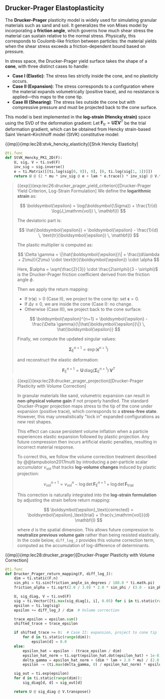 ## Drucker-Prager Elastoplasticity

The **Drucker-Prager** plasticity model is widely used for simulating granular materials such as sand and soil. It generalizes the von Mises model by incorporating a **friction angle**, which governs how much shear stress the material can sustain relative to the normal stress. Physically, this corresponds to Coulomb-like friction between particles: the material yields when the shear stress exceeds a friction-dependent bound based on pressure.

In stress space, the Drucker-Prager yield surface takes the shape of a **cone**, with three distinct cases to handle:
- **Case I (Elastic)**: The stress lies strictly inside the cone, and no plasticity occurs.
- **Case II (Expansion)**: The stress corresponds to a configuration where the material expands volumetrically (positive trace), and no resistance is applied—this maps to the cone tip.
- **Case III (Shearing)**: The stress lies outside the cone but with compressive pressure and must be projected back to the cone surface.

This model is best implemented in the **log-strain (Hencky strain)** space using the SVD of the deformation gradient:
Let $\mathbf{F}_\mathrm{tr} = \mathbf{U} \boldsymbol{\Sigma} \mathbf{V}^T$ be the trial deformation gradient, which can be obtained from Hencky strain-based Saint Venant–Kirchhoff model (StVK) constitutive model:

{{imp}}{imp:lec28:stvk_hencky_elasticity}[Stvk Hencky Elasticity]
```python
@ti.func
def StVK_Hencky_PK1_2D(F):
    U, sig, V = ti.svd(F)
    inv_sig = sig.inverse()
    e = ti.Matrix([[ti.log(sig[0, 0]), 0], [0, ti.log(sig[1, 1])]])
    return U @ (2 * mu * inv_sig @ e + lam * e.trace() * inv_sig) @ V.transpose()
```

> {{exp}}{exp:lec26:drucker_prager_yield_criterion}[Drucker-Prager Yield Criterion, Log-Strain Formulation]
> We define the **logarithmic strain** as:
>
> $$
\boldsymbol{\epsilon} = \log(\boldsymbol{\Sigma}) + \frac{1}{d} \log(J_\mathrm{vol}) \, \mathbf{I}
$$
>
> The deviatoric part is:
>
> $$
\hat{\boldsymbol{\epsilon}} = \boldsymbol{\epsilon} - \frac{1}{d} \, \text{tr}(\boldsymbol{\epsilon}) \, \mathbf{I}
$$
>
> The plastic multiplier is computed as:
>
> $$
\Delta \gamma = \|\hat{\boldsymbol{\epsilon}}\| + \frac{(d\lambda + 2\mu)}{2\mu} \cdot \text{tr}(\boldsymbol{\epsilon}) \cdot \alpha
$$
>
> Here, $\alpha = \sqrt{\frac{2}{3}} \cdot \frac{2\sin\phi}{3 - \sin\phi}$ is the Drucker-Prager friction coefficient derived from the friction angle $\phi$.
>
> Then we apply the return mapping:
> 
> - If $\text{tr}(\boldsymbol{\epsilon}) > 0$ (Case II), we project to the cone tip: set $\boldsymbol{\epsilon} = 0$.
> - If $\Delta \gamma \le 0$, we are inside the cone (Case I): no change.
> - Otherwise (Case III), we project back to the cone surface:
>
> $$
\boldsymbol{\epsilon}^{n+1} = \boldsymbol{\epsilon} - \frac{\Delta \gamma}{\|\hat{\boldsymbol{\epsilon}}\|} \, \hat{\boldsymbol{\epsilon}}
$$
>
> Finally, we compute the updated singular values:
>
> $$
\boldsymbol{\Sigma}_\mathrm{E}^{n+1} = \exp(\boldsymbol{\epsilon}^{n+1})
$$
>
> and reconstruct the elastic deformation:
>
> $$
\mathbf{F}_\mathrm{E}^{n+1} = \mathbf{U} \, \text{diag}(\boldsymbol{\Sigma}_\mathrm{E}^{n+1}) \, \mathbf{V}^T
$$

> {{exp}}{exp:lec28:drucker_prager_projection}[Drucker-Prager Plasticity with Volume Correction]
>
> In granular materials like sand, volumetric expansion can result in **non-physical volume gain** if not properly handled. The standard Drucker-Prager projection maps stress to the tip of the cone under expansion (positive trace), which corresponds to a **stress-free state**. However, this may unrealistically "lock in" expanded configurations as new rest shapes.
>
> This effect can cause persistent volume inflation when a particle experiences elastic expansion followed by plastic projection. Any future compression then incurs artificial elastic penalties, resulting in incorrect material response.
>
> To correct this, we follow the volume correction treatment described by @@tampubolon2017multi by introducing a per-particle scalar accumulator $v_\mathrm{vol}$ that tracks **log-volume changes** induced by plastic projection:
>
> $$
v_\mathrm{vol}^{n+1} = v_\mathrm{vol}^n - \log \det \mathbf{F}_\mathrm{E}^{n+1} + \log \det \mathbf{F}_\mathrm{trial}
$$
>
> This correction is naturally integrated into the **log-strain formulation** by adjusting the strain before return mapping:
>
> $$
\boldsymbol{\epsilon}_\text{corrected} = \boldsymbol{\epsilon}_\text{trial} + \frac{v_\mathrm{vol}}{d} \mathbf{I}
$$
>
> where $d$ is the spatial dimension. This allows future compression to **neutralize previous volume gain** rather than being resisted elastically. In the code below, `diff_log_J` provides this volume correction term, computed as the accumulation of log-difference of determinants.

{{imp}}{imp:lec28:drucker_prager}[Drucker-Prager Plasticity with Volume Correction]
```python
@ti.func
def Drucker_Prager_return_mapping(F, diff_log_J):
    dim = ti.static(F.n)
    sin_phi = ti.sin(friction_angle_in_degrees / 180.0 * ti.math.pi)
    friction_alpha = ti.sqrt(2.0 / 3.0) * 2.0 * sin_phi / (3.0 - sin_phi)

    U, sig_diag, V = ti.svd(F)
    sig = ti.Vector([ti.max(sig_diag[i, i], 0.05) for i in ti.static(range(dim))])
    epsilon = ti.log(sig)
    epsilon += diff_log_J / dim  # Volume correction

    trace_epsilon = epsilon.sum()
    shifted_trace = trace_epsilon

    if shifted_trace >= 0:  # Case II: expansion, project to cone tip
        for d in ti.static(range(dim)):
            epsilon[d] = 0.0
    else:
        epsilon_hat = epsilon - (trace_epsilon / dim)
        epsilon_hat_norm = ti.sqrt(epsilon_hat.dot(epsilon_hat) + 1e-8)
        delta_gamma = epsilon_hat_norm + (dim * lam + 2.0 * mu) / (2.0 * mu) * shifted_trace * friction_alpha
        epsilon -= (ti.max(delta_gamma, 0) / epsilon_hat_norm) * epsilon_hat

    sig_out = ti.exp(epsilon)
    for d in ti.static(range(dim)):
        sig_diag[d, d] = sig_out[d]

    return U @ sig_diag @ V.transpose()
